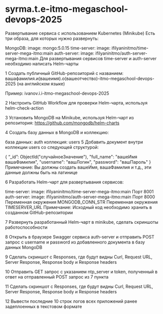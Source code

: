 # syrma.t.e-itmo-megaschool-devops-2025

Развертывание сервиса с использованием Kubernetes (Minikube)
Есть три образа, для которых нужно развернуть:

MongoDB: image: mongo:5.0.15
time-server: image: ifilyaninitmo/time-server-mega-itmo:main
auth-server: image: ifilyaninitmo/auth-server-mega-itmo:main
Для развертывания сервисов time-server и auth-server необходимо написать Helm-чарты

1 Создать публичный GitHub-репозиторий с названием:
вашафамилия.и(вашеимя).о(вашеотчество)-itmo-megaschool-devops-2025 (на английском языке)

Пример: ivanov.i.i-itmo-megaschool-devops-2025

2 Настроить GitHub Workflow для проверки Helm-чарта, используя helm-check-action

3 Установить MongoDB на Minikube, используя Helm-чарт из репозитория:
https://github.com/mongodb/helm-charts

4 Создать базу данных в MongoDB и коллекцию:

база данных: auth
коллекция: users
5 Добавить документ внутри коллекции users со следующей структурой:

{
  “_id”: ObjectId("случайноеЗначение"),
  "full_name": "вашеИмя вашаФамилия",
  "username": "вашЛогин",
  "password": "вашПароль"
} 
Примечание: Вы должны создать вашеИмя, вашаФамилия и т.д., эти данные должны быть на латинице

6 Разработать Helm-чарт для развертывания сервисов:

time-server: image: ifilyaninitmo/time-server-mega-itmo:main
Порт 8001
auth-server: image: ifilyaninitmo/auth-server-mega-itmo:main
Порт 8000
Переменная окружения MONGODB_CONN_STR
Переменная окружения TIMESERVER_URL
Примечание: Исходный код необходимо хранить в созданном GitHub-репозитории

7 Развернуть разработанный Helm-чарт в minikube, сделать скриншоты работоспособности

8 Открыть в браузере Swagger сервиса auth-server и отправить POST запрос с username и password из добавленного документа в базу данных MongoDB

9 Сделать скриншот с Responses, где будут видны Curl, Request URL, Server Response, Response body и Response headers

10 Отправить GET запрос с указанием ntp_server и token, полученный в ответ на отправленный POST запрос из 7 пункта

11 Сделать скриншот с Responses, где будут видны Curl, Request URL, Server Response, Response body и Response headers

12 Вывести последние 10 строк логов всех приложений ранее задеплоенных в текстовом формате


